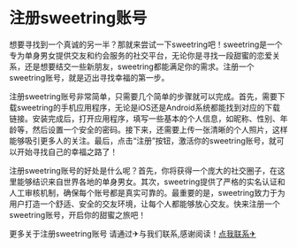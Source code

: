 # 注册sweetring账号

想要寻找到一个真诚的另一半？那就来尝试一下sweetring吧！sweetring是一个专为单身男女提供交友和约会服务的社交平台，无论你是寻找一段甜蜜的恋爱关系，还是想要结交一些新朋友，sweetring都能满足你的需求。注册一个sweetring账号，就是迈出寻找幸福的第一步。

注册sweetring账号非常简单，只需要几个简单的步骤就可以完成。首先，需要下载sweetring的手机应用程序，无论是iOS还是Android系统都能找到对应的下载链接。安装完成后，打开应用程序，填写一些基本的个人信息，如昵称、性别、年龄等，然后设置一个安全的密码。接下来，还需要上传一张清晰的个人照片，这样能够吸引更多人的关注。最后，点击“注册”按钮，激活你的sweetring账号，就可以开始寻找自己的幸福之路了！

注册sweetring账号的好处是什么呢？首先，你将获得一个庞大的社交圈子，在这里能够结识来自世界各地的单身男女。其次，sweetring提供了严格的实名认证和人工审核机制，确保每个账号都是真实可靠的。最重要的是，sweetring致力于为用户打造一个舒适、安全的交友环境，让每个人都能够放心交友。快来注册一个sweetring账号，开启你的甜蜜之旅吧！

更多关于注册sweetring账号 请通过✈与我们联系,感谢阅读！[点我联系✈](https://www.G208.com)